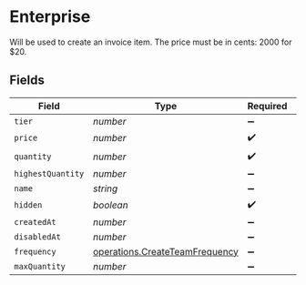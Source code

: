 # Enterprise

Will be used to create an invoice item. The price must be in cents: 2000 for $20.


## Fields

| Field                                                                            | Type                                                                             | Required                                                                         | Description                                                                      |
| -------------------------------------------------------------------------------- | -------------------------------------------------------------------------------- | -------------------------------------------------------------------------------- | -------------------------------------------------------------------------------- |
| `tier`                                                                           | *number*                                                                         | :heavy_minus_sign:                                                               | N/A                                                                              |
| `price`                                                                          | *number*                                                                         | :heavy_check_mark:                                                               | N/A                                                                              |
| `quantity`                                                                       | *number*                                                                         | :heavy_check_mark:                                                               | N/A                                                                              |
| `highestQuantity`                                                                | *number*                                                                         | :heavy_minus_sign:                                                               | N/A                                                                              |
| `name`                                                                           | *string*                                                                         | :heavy_minus_sign:                                                               | N/A                                                                              |
| `hidden`                                                                         | *boolean*                                                                        | :heavy_check_mark:                                                               | N/A                                                                              |
| `createdAt`                                                                      | *number*                                                                         | :heavy_minus_sign:                                                               | N/A                                                                              |
| `disabledAt`                                                                     | *number*                                                                         | :heavy_minus_sign:                                                               | N/A                                                                              |
| `frequency`                                                                      | [operations.CreateTeamFrequency](../../models/operations/createteamfrequency.md) | :heavy_minus_sign:                                                               | N/A                                                                              |
| `maxQuantity`                                                                    | *number*                                                                         | :heavy_minus_sign:                                                               | N/A                                                                              |